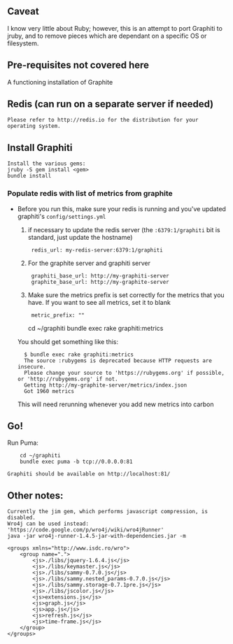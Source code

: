 ## Caveat

I know very little about Ruby; however, this is an attempt to port Graphiti to jruby, and to remove pieces which are dependant on a specific OS or filesystem.

## Pre-requisites not covered here

A functioning installation of Graphite

## Redis (can run on a separate server if needed)
	Please refer to http://redis.io for the distribution for your operating system.

	
## Install Graphiti

	Install the various gems:
	jruby -S gem install <gem>
	bundle install
	

### Populate redis with list of metrics from graphite

* Before you run this, make sure your redis is running and you've updated graphiti's `config/settings.yml`

	1. if necessary to update the redis server (the `:6379:1/graphiti` bit is standard, just update the hostname)

			redis_url: my-redis-server:6379:1/graphiti
	2. For the graphite server and graphiti server  

			graphiti_base_url: http://my-graphiti-server
			graphite_base_url: http://my-graphite-server
	3. Make sure the metrics prefix is set correctly for the metrics that you have. If you want to see all metrics, set it to blank
	
			metric_prefix: ""

	
		cd ~/graphiti
		bundle exec rake graphiti:metrics

	You should get something like this: 
	
		$ bundle exec rake graphiti:metrics
		The source :rubygems is deprecated because HTTP requests are insecure.
		Please change your source to 'https://rubygems.org' if possible, or 'http://rubygems.org' if not.
		Getting http://my-graphite-server/metrics/index.json
		Got 1960 metrics

	This will need rerunning whenever you add new metrics into carbon

## Go!

Run Puma: 

		cd ~/graphiti
		bundle exec puma -b tcp://0.0.0.0:81

	Graphiti should be available on http://localhost:81/


## Other notes:

	Currently the jim gem, which performs javascript compression, is disabled.
	Wro4j can be used instead: 'https://code.google.com/p/wro4j/wiki/wro4jRunner'
	java -jar wro4j-runner-1.4.5-jar-with-dependencies.jar -m
	
	<groups xmlns="http://www.isdc.ro/wro">
		<group name=".">
			<js>./libs/jquery-1.6.4.js</js>
			<js>./libs/keymaster.js</js>
			<js>./libs/sammy-0.7.0.js</js>
			<js>./libs/sammy.nested_params-0.7.0.js</js>
			<js>./libs/sammy.storage-0.7.1pre.js</js>
			<js>./libs/jscolor.js</js>
			<js>extensions.js</js>
			<js>graph.js</js>
			<js>app.js</js>
			<js>refresh.js</js>
			<js>time-frame.js</js>
		</group>
	</groups>

